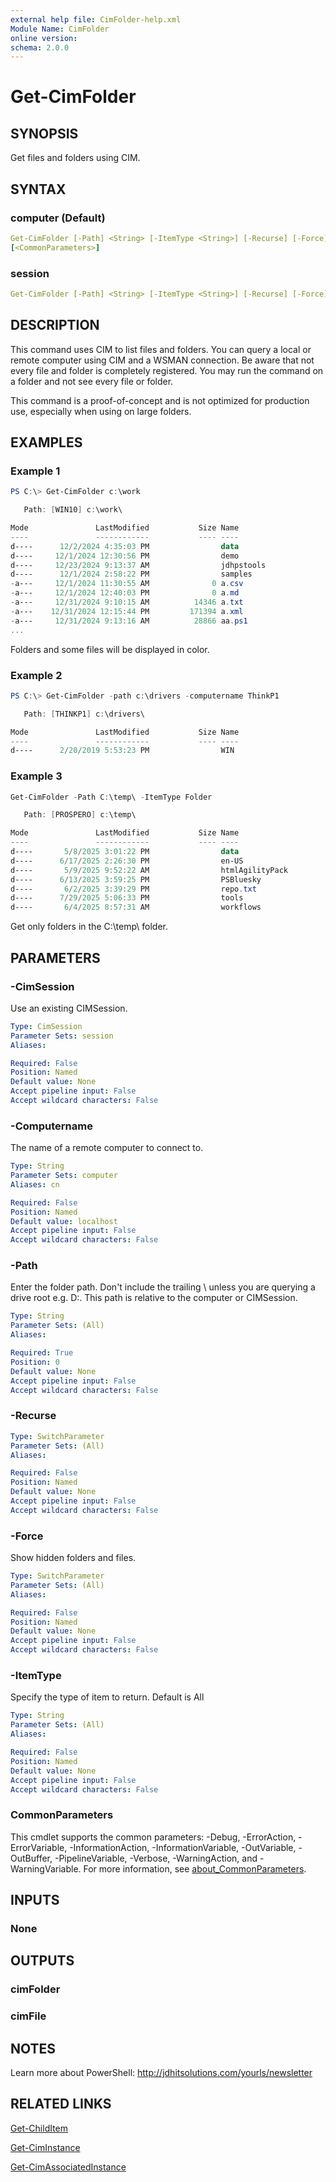 ```yaml
---
external help file: CimFolder-help.xml
Module Name: CimFolder
online version:
schema: 2.0.0
---
```


# Get-CimFolder

## SYNOPSIS

Get files and folders using CIM.

## SYNTAX

### computer (Default)

```yaml
Get-CimFolder [-Path] <String> [-ItemType <String>] [-Recurse] [-Force] [-Computername <String>]
[<CommonParameters>]
```

### session

```yaml
Get-CimFolder [-Path] <String> [-ItemType <String>] [-Recurse] [-Force] [-CimSession <CimSession>] [<CommonParameters>]
```

## DESCRIPTION

This command uses CIM to list files and folders. You can query a local or remote computer using CIM and a WSMAN connection. Be aware that not every file and folder is completely registered. You may run the command on a folder and not see every file or folder.

This command is a proof-of-concept and is not optimized for production use, especially when using on large folders.

## EXAMPLES

### Example 1

```powershell
PS C:\> Get-CimFolder c:\work

   Path: [WIN10] c:\work\

Mode               LastModified           Size Name
----               ------------           ---- ----
d----      12/2/2024 4:35:03 PM                data
d----     12/1/2024 12:30:56 PM                demo
d----     12/23/2024 9:13:37 AM                jdhpstools
d----      12/1/2024 2:58:22 PM                samples
-a---     12/1/2024 11:30:55 AM              0 a.csv
-a---     12/1/2024 12:40:03 PM              0 a.md
-a---     12/31/2024 9:10:15 AM          14346 a.txt
-a---    12/31/2024 12:15:44 PM         171394 a.xml
-a---     12/31/2024 9:13:16 AM          28866 aa.ps1
...
```

Folders and some files will be displayed in color.

### Example 2

```powershell
PS C:\> Get-CimFolder -path c:\drivers -computername ThinkP1

   Path: [THINKP1] c:\drivers\

Mode               LastModified           Size Name
----               ------------           ---- ----
d----      2/20/2019 5:53:23 PM                WIN
```

### Example 3

```powershell
Get-CimFolder -Path C:\temp\ -ItemType Folder

   Path: [PROSPERO] c:\temp\

Mode               LastModified           Size Name
----               ------------           ---- ----
d----       5/8/2025 3:01:22 PM                data
d----      6/17/2025 2:26:30 PM                en-US
d----       5/9/2025 9:52:22 AM                htmlAgilityPack
d----      6/13/2025 3:59:25 PM                PSBluesky
d----       6/2/2025 3:39:29 PM                repo.txt
d----      7/29/2025 5:06:33 PM                tools
d----       6/4/2025 8:57:31 AM                workflows
```

Get only folders in the C:\temp\ folder.

## PARAMETERS

### -CimSession

Use an existing CIMSession.

```yaml
Type: CimSession
Parameter Sets: session
Aliases:

Required: False
Position: Named
Default value: None
Accept pipeline input: False
Accept wildcard characters: False
```

### -Computername

The name of a remote computer to connect to.

```yaml
Type: String
Parameter Sets: computer
Aliases: cn

Required: False
Position: Named
Default value: localhost
Accept pipeline input: False
Accept wildcard characters: False
```

### -Path

Enter the folder path. Don't include the trailing \ unless you are querying a drive root e.g. D:\. This path is relative to the computer or CIMSession.

```yaml
Type: String
Parameter Sets: (All)
Aliases:

Required: True
Position: 0
Default value: None
Accept pipeline input: False
Accept wildcard characters: False
```

### -Recurse

```yaml
Type: SwitchParameter
Parameter Sets: (All)
Aliases:

Required: False
Position: Named
Default value: None
Accept pipeline input: False
Accept wildcard characters: False
```

### -Force

Show hidden folders and files.

```yaml
Type: SwitchParameter
Parameter Sets: (All)
Aliases:

Required: False
Position: Named
Default value: None
Accept pipeline input: False
Accept wildcard characters: False
```

### -ItemType

Specify the type of item to return. Default is All

```yaml
Type: String
Parameter Sets: (All)
Aliases:

Required: False
Position: Named
Default value: None
Accept pipeline input: False
Accept wildcard characters: False
```

### CommonParameters

This cmdlet supports the common parameters: -Debug, -ErrorAction, -ErrorVariable, -InformationAction, -InformationVariable, -OutVariable, -OutBuffer, -PipelineVariable, -Verbose, -WarningAction, and -WarningVariable. For more information, see [about_CommonParameters](http://go.microsoft.com/fwlink/?LinkID=113216).

## INPUTS

### None

## OUTPUTS

### cimFolder

### cimFile

## NOTES

Learn more about PowerShell: http://jdhitsolutions.com/yourls/newsletter

## RELATED LINKS

[Get-ChildItem]()

[Get-CimInstance]()

[Get-CimAssociatedInstance]()
